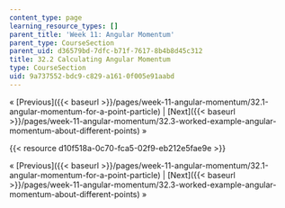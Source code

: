 ```yaml
---
content_type: page
learning_resource_types: []
parent_title: 'Week 11: Angular Momentum'
parent_type: CourseSection
parent_uid: d36579bd-7dfc-b71f-7617-8b4b8d45c312
title: 32.2 Calculating Angular Momentum
type: CourseSection
uid: 9a737552-bdc9-c829-a161-0f005e91aabd
---
```


« [Previous]({{< baseurl >}}/pages/week-11-angular-momentum/32.1-angular-momentum-for-a-point-particle) | [Next]({{< baseurl >}}/pages/week-11-angular-momentum/32.3-worked-example-angular-momentum-about-different-points) »

{{< resource d10f518a-0c70-fca5-02f9-eb212e5fae9e >}}

« [Previous]({{< baseurl >}}/pages/week-11-angular-momentum/32.1-angular-momentum-for-a-point-particle) | [Next]({{< baseurl >}}/pages/week-11-angular-momentum/32.3-worked-example-angular-momentum-about-different-points) »